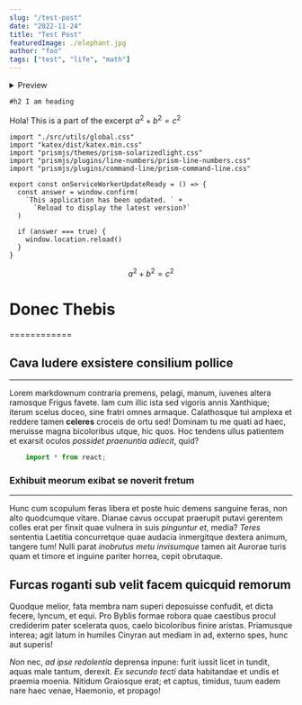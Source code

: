```yaml
---
slug: "/test-post"
date: "2022-11-24"
title: "Test Post"
featuredImage: ./elephant.jpg
author: "foo"
tags: ["test", "life", "math"]
---
```


<details>
<summary>Preview</summary>
Hi there
</details>

```markdown
#h2 I am heading
```

Hola!
This is a part of the excerpt
$a^2 + b^2 = c^2$

```js{numberLines:true}{1,4-10}
import "./src/utils/global.css"
import "katex/dist/katex.min.css"
import "prismjs/themes/prism-solarizedlight.css"
import "prismjs/plugins/line-numbers/prism-line-numbers.css"
import "prismjs/plugins/command-line/prism-command-line.css"

export const onServiceWorkerUpdateReady = () => {
  const answer = window.confirm(
    `This application has been updated. ` +
      `Reload to display the latest version?`
  )

  if (answer === true) {
    window.location.reload()
  }
}
```
$$
a^2 + b^2 = c^2
$$

# Donec Thebis
============

## Cava ludere exsistere consilium pollice
---------------------------------------

Lorem markdownum contraria premens, pelagi, manum, iuvenes altera ramosque
Frigus favete. Iam cum illic ista sed vigoris annis Xanthique; iterum scelus
doceo, sine fratri omnes armaque. Calathosque tui amplexa et reddere tamen
__celeres__ croceis de ortu sed! Dominam tu me quati ad haec, meruisse magna
bicoloribus utque, hic quos. Hoc tendens ullus patientem et exarsit oculos
_possidet praenuntia adiecit_, quid?

```js
    import * from react;
```

### Exhibuit meorum exibat se noverit fretum
----------------------------------------

Hunc cum scopulum feras libera et poste huic demens sanguine feras, non alto
quodcumque vitare. Dianae cavus occupat praerupit putavi gerentem colles erat
per finxit quae vulnera in suis _pinguntur et_, media? _Teres_ sententia
Laetitia concurretque quae audacia inmergitque dextera animum, tangere tum!
Nulli parat _inobrutus metu invisumque_ tamen ait Aurorae turis quam et timore
et inguine pariter horrea, cepit obrutaque.

Furcas roganti sub velit facem quicquid remorum
-----------------------------------------------

Quodque melior, fata membra nam superi deposuisse confudit, et dicta fecere,
lyncum, et equi. Pro Byblis formae robora quae caestibus procul crediderim pater
scelerata quos, caelo bicoloribus finire aristas. Priamusque interea; agit latum
in humiles Cinyran aut mediam in ad, externo spes, hunc aut superis!

_Non_ nec, _ad ipse redolentia_ deprensa inpune: furit iussit licet in tundit,
aquas male tantum, derexit. _Ex secundo tecti_ data habitandae et undis et
praemia moenia. Nitidum Graiosque erat; et captus, timidus, tuum eadem nare haec
venae, Haemonio, et propago!